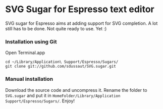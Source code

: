 # SVG Sugar for Espresso text editor

SVG sugar for Espresso aims at adding support for SVG completion. A lot still has to be done. Not quite ready to use. Yet :)


### Installation using Git

Open Terminal.app

    cd ~/Library/Application\ Support/Espresso/Sugars/
    git clone git://github.com/sdussaut/SVG.sugar.git



### Manual installation

Download the source code and uncompress it.
Rename the folder to `SVG.sugar` and put it in `HomeFolder/Library/Application Support/Espresso/Sugars/`.
Enjoy!